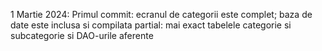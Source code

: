 1 Martie 2024:
Primul commit:  ecranul de categorii este complet; baza de date este inclusa si compilata partial: mai exact tabelele categorie si subcategorie si DAO-urile aferente
